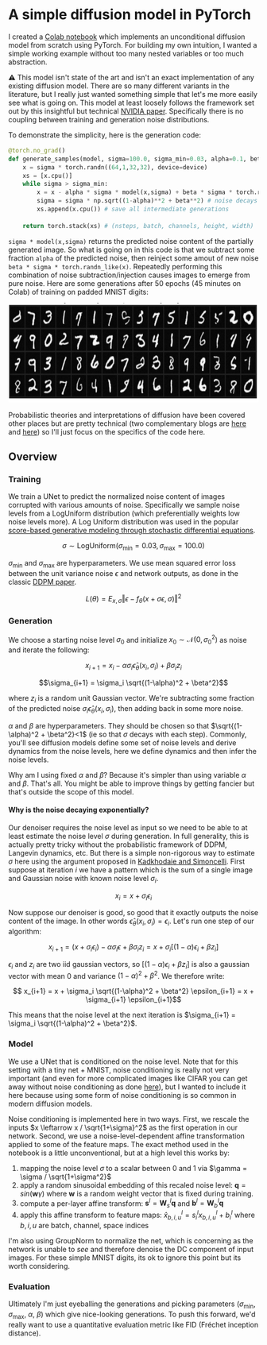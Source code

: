# A simple diffusion model in PyTorch
I created a [Colab notebook](https://colab.research.google.com/github/KyleLuther/SimplifiedDiffusion/blob/main/SimplifiedDiffusion.ipynb) which implements an unconditional diffusion model from scratch using PyTorch. For building my own intuition, I wanted a simple working example without too many nested variables or too much abstraction.

:warning: This model isn't state of the art and isn't an exact implementation of any existing diffusion model. There are so many different variants in the literature, but I really just wanted something simple that let's me more easily see what is going on. This model at least loosely follows the framework set out by this insightful but technical [NVIDIA paper](https://arxiv.org/abs/2206.00364). Specifically there is no coupling between training and generation noise distributions.

To demonstrate the simplicity, here is the generation code:
```python
@torch.no_grad()
def generate_samples(model, sigma=100.0, sigma_min=0.03, alpha=0.1, beta=.40, device='cuda'):
    x = sigma * torch.randn((64,1,32,32), device=device)
    xs = [x.cpu()]
    while sigma > sigma_min:
        x = x - alpha * sigma * model(x,sigma) + beta * sigma * torch.randn_like(x)
        sigma = sigma * np.sqrt((1-alpha)**2 + beta**2) # noise decays exponentially
        xs.append(x.cpu()) # save all intermediate generations

    return torch.stack(xs) # (nsteps, batch, channels, height, width)
```
`sigma * model(x,sigma)` returns the predicted noise content of the partially generated image. So what is going on in this code is that we subtract some fraction `alpha` of the predicted noise, then reinject some amout of new noise `beta * sigma * torch.randn_like(x)`. Repeatedly performing this combination of noise subtraction/injection causes images to emerge from pure noise. Here are some generations after 50 epochs (45 minutes on Colab) of training on padded MNIST digits:

<img src="generated.png"  height="200" />

Probabilistic theories and interpretations of diffusion have been covered other places but are pretty technical (two complementary blogs are [here](https://yang-song.net/blog/2021/score/) and [here](https://lilianweng.github.io/posts/2021-07-11-diffusion-models/)) so I'll just focus on the specifics of the code here.

## Overview

### Training
We train a UNet to predict the normalized noise content of images corrupted with various amounts of noise. Specifically we sample noise levels from a LogUniform distribution (which preferentially weights low noise levels more). A Log Uniform distribution was used in the popular [score-based generative modeling through stochastic differential equations](https://arxiv.org/abs/2011.13456).

$$ \sigma \sim \text{LogUniform}(\sigma_{\text{min}}=0.03, \sigma_{\text{max}}=100.0) $$ 

$\sigma_{\text{min}}$ and $\sigma_{\text{max}}$ are hyperparameters. We use mean squared error loss between the unit variance noise $\epsilon$ and network outputs, as done in the classic [DDPM paper](https://arxiv.org/abs/2006.11239).

$$ L(\theta) = E_{x, \sigma} \left\Vert \epsilon - f_\theta (x+\sigma \epsilon, \sigma) \right\Vert^2 $$ 

### Generation
We choose a starting noise level $\sigma_0$ and initialize $x_0 \sim \mathcal{N}(0,\sigma_0^2)$ as noise and iterate the following:

$$x_{i+1} = x_i - \alpha \sigma_i \hat{\epsilon}_{\theta}(x_i, \sigma_i) + \beta \sigma_i z_i$$

$$\sigma_{i+1} = \sigma_i \sqrt{(1-\alpha)^2 + \beta^2}$$

where $z_i$ is a random unit Gaussian vector. We're subtracting some fraction of the predicted noise $\sigma_i \hat{\epsilon}_{\theta}(x_i, \sigma_i)$, then adding back in some more noise.

$\alpha$ and $\beta$ are hyperparameters. They should be chosen so that $\sqrt{(1-\alpha)^2 + \beta^2}<1$ (ie so that $\sigma$ decays with each step). Commonly, you'll see diffusion models define some set of noise levels and derive dynamics from the noise levels, here we define dynamics and then infer the noise levels. 

Why am I using fixed $\alpha$ and $\beta$? Because it's simpler than using variable $\alpha$ and $\beta$. That's all. You might be able to improve things by getting fancier but that's outside the scope of this model.

#### Why is the noise decaying exponentially?
Our denoiser requires the noise level as input so we need to be able to at least estimate the noise level $\sigma$ during generation. In full generality, this is actually pretty tricky without the probabilistic framework of DDPM, Langevin dynamics, etc. But there is a simple non-rigorous way to estimate $\sigma$ here using the argument proposed in [Kadkhodaie and Simoncelli](https://arxiv.org/pdf/2007.13640). First suppose at iteration $i$ we have a pattern which is the sum of a single image and Gaussian noise with known noise level $\sigma_i$.

$$ x_i = x + \sigma_i \epsilon_i$$

Now suppose our denoiser is good, so good that it exactly outputs the noise content of the image. In other words $\hat\epsilon_\theta(x_i, \sigma_i) = \epsilon_i$. Let's run one step of our algorithm:

$$ x_{i+1} = (x + \sigma_i \epsilon_i) - \alpha \sigma_i \epsilon + \beta \sigma_i z_i  = x + \sigma_i [(1-\alpha) \epsilon_i + \beta z_i] $$

$\epsilon_i$ and $z_i$ are two iid gaussian vectors, so $[(1-\alpha) \epsilon_i + \beta z_i]$ is also a gaussian vector with mean 0 and variance $(1-\alpha)^2 + \beta^2$. We therefore write:

$$ x_{i+1} = x + \sigma_i \sqrt{(1-\alpha)^2 + \beta^2} \epsilon_{i+1} = x + \sigma_{i+1} \epsilon_{i+1}$$

This means that the noise level at the next iteration is $\sigma_{i+1} = \sigma_i \sqrt{(1-\alpha)^2 + \beta^2}$.  

### Model
We use a UNet that is conditioned on the noise level. Note that for this setting with a tiny net + MNIST, noise conditioning is really not very important (and even for more complicated images like CIFAR you can get away without noise conditioning as done [here](https://arxiv.org/abs/2006.09011)), but I wanted to include it here because using some form of noise conditioning is so common in modern diffusion models.

Noise conditioning is implemented here in two ways. First, we rescale the inputs $x \leftarrow x / \sqrt{1+\sigma}^2$ as the first operation in our network. Second, we use a noise-level-dependent affine transformation applied to some of the feature maps. The exact method used in the notebook is a little unconventional, but at a high level this works by:

1. mapping the noise level $\sigma$ to a scalar between 0 and 1 via $\gamma = \sigma / \sqrt{1+\sigma^2}$
2. apply a random sinusoidal embedding of this recaled noise level: $\mathbf{q} = sin(\mathbf{w} \gamma)$ where $\mathbf{w}$ is a random weight vector that is fixed during training.
3. compute a per-layer affine transform: $\mathbf{s}^l = \mathbf{W}_s^l \mathbf{q}$ and $\mathbf{b}^l = \mathbf{W}_b^l \mathbf{q}$
4. apply this affine transform to feature maps: $\hat{x}^l_{b,i,u} = s^l_i x^l_{b,i,u} + b^l_i$ where $b,i,u$ are batch, channel, space indices

I'm also using GroupNorm to normalize the net, which is concerning as the network is unable to *see* and therefore denoise the DC component of input images. For these simple MNIST digits, its ok to ignore this point but its worth considering.

### Evaluation
Ultimately I'm just eyeballing the generations and picking parameters ($\sigma_{\text{min}}$, $\sigma_{\text{max}}$, $\alpha$, $\beta$) which give nice-looking generations. To push this forward, we'd really want to use a quantitative evaluation metric like FID (Fréchet inception distance).


